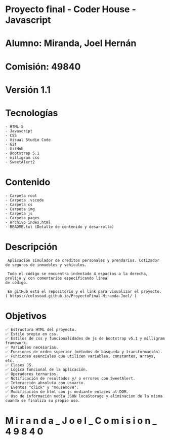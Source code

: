 # Proyecto final - Coder House - Javascript 
# Alumno: Miranda, Joel Hernán 
# Comisión: 49840 
# Versión 1.1 
# Tecnologías 

    - HTML 5 
    - Javascript 
    - CSS
    - Visual Studio Code
    - Git
    - GitHub
    - Bootstrap 5.1
    - milligram css
    - SweetAlert2

# Contenido 

    - Carpeta root 
    - Carpeta .vscode
    - Carpeta cs
    - Carpeta img
    - Carpeta js
    - Carpeta pages
    - Archivo index.html
    - README.txt (Detalle de contenido y desarrollo) 

# Descripción

     Aplicación simulador de creditos personales y prendarios. Cotizador de seguros de inmuebles y vehículos.

     Todo el código se encuentra indentado 4 espacios a la derecha, prolijo y con comentarios especificando línea 
    de código.

     En gitHub está el repositorio y el link para visualizar el proyecto. ( https://colosoad.github.io/ProyectoFinal-Miranda-Joel/ )

# Objetivos

    ✅ Estructura HTML del proyecto.
    ✅ Estilo propio en css.
    ✅ Estilos de css y funcionalidades de js de bootstrap v5.1 y milligram framework.
    ✅ Variables necesarias.
    ✅ Funciones de orden superior (métodos de búsqueda y transformación).
    ✅ Funciones esenciales que utilicen variables, constantes, arrays, etc.
    ✅ Clases JS.
    ✅ Lógica funcional de la aplicación.
    ✅ Operadores ternarios.
    ✅ Notificación de resultados y/ o errores con SweetAlert.
    ✅ Interacción absoluta con usuario.
    ✅ Eventos "click" y "mousemove".
    ✅ Modificación de html con js mediante enlaces al DOM.
    ✅ Uso de información media JSON locaStorage y eliminacion de la misma cuando se finaliza su propio uso.


# M i r a n d a _ J o e l _ C o m i s i o n _ 4 9 8 4 0